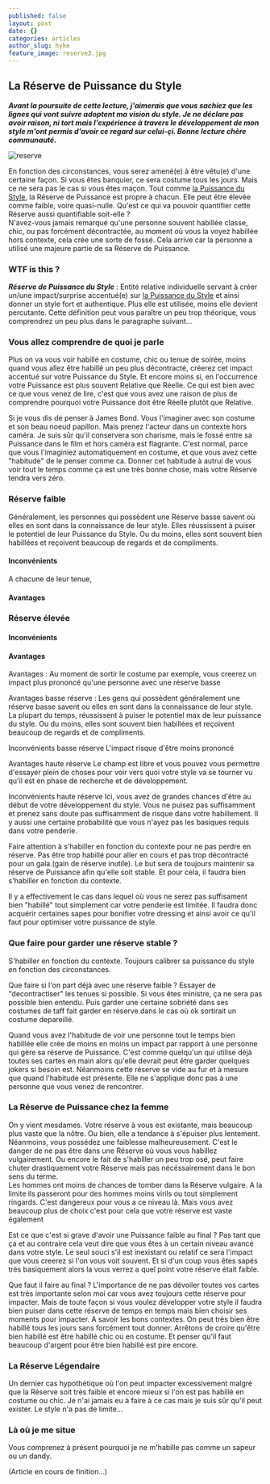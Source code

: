 ```yaml
---
published: false
layout: post
date: {}
categories: articles
author_slug: hyke
feature_image: reserve3.jpg
---
```

## La Réserve de Puissance du Style

***Avant la poursuite de cette lecture, j'aimerais que vous sachiez que les lignes qui vont suivre adoptent ma vision du style. Je ne déclare pas avoir raison, ni tort mais l'expérience à travers le développement de mon style m'ont permis d'avoir ce regard sur celui-çi. Bonne lecture chère communauté.***

![reserve]({{site.url}}/{{site.baseurl}}img/reserve3.jpg)

En fonction des circonstances, vous serez amené(e) à être vêtu(e) d'une certaine façon. Si vous êtes banquier, ce sera costume tous les jours. Mais ce ne sera pas le cas si vous êtes maçon. 
Tout comme [la Puissance du Style](http://www.crevardstyle.com/La-Puissance-du-Style), la Réserve de Puissance est propre à chacun. Elle peut être élevée comme faible, voire quasi-nulle. Qu'est ce qui va pouvoir quantifier cette Réserve aussi quantifiable soit-elle ?  
N'avez-vous jamais remarqué qu'une personne souvent habillée classe, chic, ou pas forcément décontractée, au moment où vous la voyez habillée hors contexte, cela crée une sorte de fossé. Cela arrive car la personne a utilisé une majeure partie de sa Réserve de Puissance.  

### WTF is this ?

***Réserve de Puissance du Style*** : Entité relative individuelle servant à créer un/une impact/surprise accentué(e) sur [la Puissance du Style](http://www.crevardstyle.com/La-Puissance-du-Style) et ainsi donner un style fort et authentique. Plus elle est utilisée, moins elle devient percutante. Cette définition peut vous paraître un peu trop théorique, vous comprendrez un peu plus dans le paragraphe suivant...

### Vous allez comprendre de quoi je parle

Plus on va vous voir habillé en costume, chic ou tenue de soirée, moins quand vous allez être habillé un peu plus décontracté, créerez cet impact accentué sur votre Puissance du Style. Et encore moins si, en l'occurrence votre Puissance est plus souvent Relative que Réelle. Ce qui est bien avec ce que vous venez de lire, c'est que vous avez une raison de plus de comprendre pourquoi votre Puissance doit être Réelle plutôt que Relative.

Si je vous dis de penser à James Bond. Vous l'imaginer avec son costume et son beau noeud papillon. Mais prenez l'acteur dans un contexte hors caméra. Je suis sûr qu'il conservera son charisme, mais le fossé entre sa Puissance dans le film et hors caméra est flagrante. C'est normal, parce que vous l'imaginiez automatiquement en costume, et que vous avez cette "habitude" de le penser comme ca. Donner cet habitude à autrui de vous voir tout le temps comme ça est une très bonne chose, mais votre Réserve tendra vers zéro.

### Réserve faible

Généralement, les personnes qui possèdent une Réserve basse savent où elles en sont dans la connaissance de leur style. Elles réussissent à puiser le potentiel de leur Puissance du Style. Ou du moins, elles sont souvent bien habillées et reçoivent beaucoup de regards et de compliments.

#### Inconvénients

A chacune de leur tenue,

#### Avantages

### Réserve élevée

#### Inconvénients

#### Avantages

Avantages : Au moment de sortir le costume par exemple, vous creerez un impact plus prononcé qu'une personne avec une réserve basse 

Avantages basse réserve : 
Les gens qui possèdent généralement une réserve basse savent ou elles en sont dans la connaissance de leur style.
La plupart du temps, réussissent à puiser le potentiel max de leur puissance du style. Ou du moins, elles sont souvent bien habillées et reçoivent beaucoup de regards et de compliments. 

Inconvénients basse réserve
L'impact risque d'être moins prononcé  

Avantages haute réserve 
Le champ est libre et vous pouvez vous permettre d'essayer plein de choses pour voir vers quoi votre style va se tourner vu qu'il est en phase de recherche et de développement. 

Inconvénients haute réserve 
Ici, vous avez de grandes chances d'être au début de votre développement du style. Vous ne puisez pas suffisamment et prenez sans doute pas suffisamment de risque dans votre habillement. Il y aussi une certaine probabilité que vous n'ayez pas les basiques requis dans votre penderie. 

Faire attention à s'habiller en fonction du contexte pour ne pas perdre en réserve. 
Pas être trop habillé pour aller en cours et pas trop décontracté pour un gala.(gain de réserve inutile). Le but sera de toujours maintenir sa réserve de Puissance afin qu'elle soit stable. Et pour cela, il faudra bien s'habiller en fonction du contexte. 

Il y a effectivement le cas dans lequel où vous ne serez pas suffisament bien "habillé" tout simplement car votre penderie est limitée. Il faudra donc acquérir certaines sapes pour bonifier votre dressing et ainsi avoir ce qu'il faut pour optimiser votre puissance de style.

### Que faire pour garder une réserve stable ? 

S'habiller en fonction du contexte. Toujours calibrer sa puissance du style en fonction des circonstances. 

Que faire si l'on part déjà avec une réserve faible ? Essayer de "decontractiser" les tenues si possible. Si vous êtes ministre, ça ne sera pas possible bien entendu. Puis garder une certaine sobriété dans ses costumes de taff fait garder en réserve dans le cas où ok sortirait un costume depareillé. 

Quand vous avez l'habitude de voir une personne tout le temps bien habillée elle crée de moins en moins un impact par rapport à une personne qui gère sa réserve de Puissance. C'est comme quelqu'un qui utilise déjà toutes ses cartes en main alors qu'elle devrait peut être garder quelques jokers si besoin est.
Néanmoins cette réserve se vide au fur et à mesure que quand l'habitude est présente. Elle ne s'applique donc pas à une personne que vous venez de rencontrer.

### La Réserve de Puissance chez la femme

On y vient mesdames. Votre réserve à vous est existante, mais beaucoup plus vaste que la nôtre. Ou bien, elle a tendance à s'épuiser plus lentement. Néanmoins, vous possédez une faiblesse malheureusement. C'est le danger de ne pas être dans une Réserve où vous vous habillez vulgairement. Ou encore le fait de s'habiller un peu trop osé, peut faire chuter drastiquement votre Réserve mais pas nécéssairement dans le bon sens du terme.  
Les hommes ont moins de chances de tomber dans la Réserve vulgaire. A la limite ils passeront pour des hommes moins virils ou tout simplement ringards. C'est dangereux pour vous a ce niveau là. Mais vous avez beaucoup plus de choix c'est pour cela que votre réserve est vaste également 

Est ce que c'est si grave d'avoir une Puissance faible au final ? Pas tant que ça et au contraire cela veut dire que vous êtes à un certain niveau avancé dans votre style. Le seul souci s'il est inexistant ou relatif ce sera l'impact que vous creerez si l'on vous voit souvent. Et si d'un coup vous êtes sapés très basiquement alors la vous verrez a quel point votre réserve était faible.

Que faut il faire au final ?
L'importance de ne pas dévoiler toutes vos cartes est très importante selon moi car vous avez toujours cette réserve pour impacter. Mais de toute façon si vous voulez développer votre style il faudra bien puiser dans cette réserve de temps en temps mais bien choisir ses moments pour impacter. A savoir les bons contextes. On peut très bien être habillé tous les jours sans forcément tout donner. Arrêtons de croire qu'être bien habillé est être habillé chic ou en costume. Et penser qu'il faut beaucoup d'argent pour être bien habillé est pire encore.

### La Réserve Légendaire

Un dernier cas hypothétique où l'on peut impacter excessivement malgré que la Réserve soit très faible et encore mieux si l'on est pas habillé en costume ou chic. Je n'ai jamais eu à faire à ce cas mais je suis sûr qu'il peut exister. Le style n'a pas de limite...

### Là où je me situe

Vous comprenez à présent pourquoi je ne m'habille pas comme un sapeur ou un dandy.

(Article en cours de finition...)
